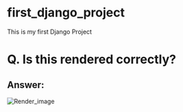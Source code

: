# first_django_project
This is my first Django Project
# Q. Is this rendered correctly?

## Answer:
![Render_image](https://user-images.githubusercontent.com/66126743/116688316-d6ee1000-a9b6-11eb-8ea8-7cc136057675.PNG)
